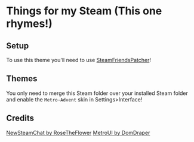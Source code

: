 # Things for my Steam (This one rhymes!)

## Setup

To use this theme you'll need to use [SteamFriendsPatcher](https://github.com/PhantomGamers/SteamFriendsPatcher)!

## Themes

You only need to merge this Steam folder over your installed Steam folder and enable the `Metro-Advent` skin in Settings>Interface!

## Credits

[NewSteamChat by RoseTheFlower](https://github.com/RoseTheFlower/newsteamchat)
[MetroUI by DomDraper](https://metroforsteam.com)